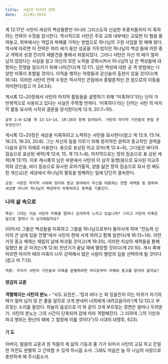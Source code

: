 ```yaml
---
title:  사탄의 마지막 전략
date:   21/02/2019
---
```


계 12:17은 사탄이 세상의 백성들뿐만 아니라 그리스도의 신실한 추종자들까지 미
혹하려는 전략의 수정을 암시한다. 역사적으로 사탄은 주로 교회 내부에는 교묘한 타
협을 들여놓고, 외부에서는 억압과 박해를 가하는 방법으로 하나님의 구원 사업을 방
해해 왔다. 역사에 따르면 이 전략은 여러 세기 동안 성공을 거두었지만 하나님의 백성
들에 의한 종교 개혁과 성경 진리의 재발견을 통해서 좌절되었다. 그러나 사탄은 자신
의 때가 얼마 남지 않았다는 사실을 알고 자신의 모든 노력을 강화시켜서 하나님의 남
은 백성들에 대항하는 전쟁을 일으키기 위해 나아간다(계 12:17). 남은 백성에 대한 공
격 방법에는 다양한 미혹이 포함될 것이다. 이적을 행하는 악령들과 강신술의 출현이
있을 것이다(계 16:14). 이러한 사탄의 전략 수정은 역사적인 관점에서 종말론적인 관
점으로의 이동을 의미한다(참고 마 24:24).

계시록 12~20장에서 사탄의 마지막 활동들을 설명하기 위해 “미혹하다”라는 단어
가 반복적으로 사용되고 있다는 사실은 주목할 만하다. ‘미혹하다’라는 단어는 사탄
의 마지막 활동 묘사의 시작과 결론을 장식한다(계 12:9, 20:7~10).

`살후 2:8~12을 계 13:13~14, 19:20과 함께 읽어보라. 사탄의 마지막 기만술의 본질
은 무엇인가?`

계시록 12~20장은 세상을 미혹하려고 노력하는 사탄을 묘사한다(참고 계 12:9,
13:14, 18:23, 19:20, 20:8). 그는 자신의 일을 이루기 위해 정치적인 권력과 종교적인
권력을 다음과 같이 차례로 사용한다. 용으로 표상된 이교 로마(계 12:4~5), 그다음은
바다의 짐승으로 표상된 세력(계 12:6, 15, 계 13:1~8), 마지막으로는 땅의 짐승으로 표
상된 세력(계 13:11). 이후 계시록의 남은 부분에서 사탄의 이 삼각 동맹(용으로 묘사된
이교주의와 강신술, 바다 짐승으로 묘사된 로마가톨릭, 양을 닮은 땅의 짐승으로 묘사
된 배도한 개신교)은 세상에서 하나님의 활동을 방해하는 일에 단단히 결속한다.

`교훈: 사탄은 마지막 시대에 정치와 종교 분야에서 자신을 대표하는 연합 세력을 동
원하여 세상뿐 아니라 하나님의 백성마저 미혹하려고 총력을 기울인다.`

### 나의 삶 속으로

`묵상: 그대는 지금 사탄의 미혹을 얼마나 심각하게 느끼고 있습니까? 그리고 사탄의
미혹은 앞으로 얼마나 더 심각해질까요?`

(이어서) 그들은 백성들을 미혹하고 그들을 하나님으로부터 돌아서게 하며 “전능하
신 이의 큰 날에 있을 전쟁”에서 사탄의 편에 서게 하려고 함께 일한다(계 16:13~14).
이런 거짓 종교 체제는 재림의 날에 파괴될 것이고(계 19:20), 이러한 지상의 세력들을
통해 일했던 용 곧 마귀는(계 12:9) 천년기가 끝날 때에 멸망할 것이다(계 20:10). 계시
록에 따르면 마지막 때의 미혹이 너무 강력해서 많은 사람이 멸망의 길을 선택하게 될
것이다(참고 마 7:13).

`적용: 우리가 사탄의 기만술과 미혹을 분별하려면 어디로부터 지혜와 충고를 받아야
할까요?`

#### 영감의 교훈

**격렬해지는 사탄의 분노 -** “사도 요한은…‘땅과 바다
는 화 있을진저 이는 마귀가 자기의 때가 얼마 남지 않
은 줄을 알므로 크게 분내어 너희에게 내려갔음이라’(계
12:12)고 부르짖는 소리를 들었다. 하늘의 음성으로 이
와 같이 크게 부르짖는 장면은 얼마나 두려운가. 사탄의
분노는 그의 시간이 단축되어 감에 따라 격렬해진다. 그
리하여 그의 기만과 파괴 행위는 환난의 때에 그 절정에
이를 것이다”(각 시대의 대쟁투, 623).

#### 기 도

아버지, 말씀의 교훈과 원
칙들이 제 삶의 기둥과 줄
기가 되어서 사탄의 교묘
하고 은밀한 작전도 분별하
고 간파할 수 있게 하시옵
소서. 그래도 마음은 늘 하
나님의 사랑으로 충만하게
해 주시옵소서.